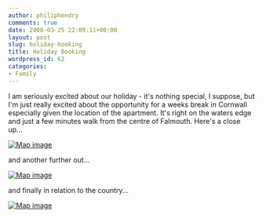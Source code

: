 ```yaml
---
author: philiphendry
comments: true
date: 2008-03-25 22:09:11+00:00
layout: post
slug: holiday-booking
title: Holiday Booking
wordpress_id: 62
categories:
- Family
---
```


I am seriously excited about our holiday - it's nothing special, I suppose, but I'm just really excited about the opportunity for a weeks break in Cornwall especially given the location of the apartment. It's right on the waters edge and just a few minutes walk from the centre of Falmouth. Here's a close up...

[![Map image](http://philiphendry.files.wordpress.com/2008/03/map-d4879ad0cf8a.jpg)](http://maps.live.com/default.aspx?v=2&cp=50.15767~-5.071897&lvl=17&style=h&sp=aN.50.15774_-5.071886_Holiday%2520Location!!__http%253a%252f%252fwww.creeksidecottages.co.uk%252fjanes-court%252findex.htm_http%253a%252f%252fwww.creeksidecottages.co.uk%252fResources%252fjanescourt%252fjanescourt02.jpg&mkt=en-US&FORM=LLWR)

and another further out...

[![Map image](http://philiphendry.files.wordpress.com/2008/03/map-7238e5fb29e4.jpg)](http://maps.live.com/default.aspx?v=2&cp=50.15887~-5.063839&lvl=14&style=a&sp=aN.50.15772_-5.071923_Holiday%2520location_&mkt=en-US&FORM=LLWR)

and finally in relation to the country...

[![Map image](http://philiphendry.files.wordpress.com/2008/03/map-ed3df34e0754.jpg)](http://maps.live.com/default.aspx?v=2&cp=50.20152~-5.232239&lvl=9&style=r&sp=aN.50.15774_-5.072014_Holiday%2520location_&mkt=en-US&FORM=LLWR)
